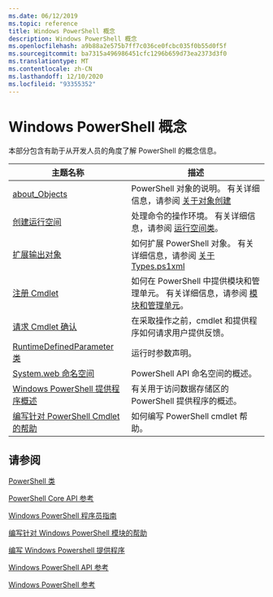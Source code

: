 ```yaml
---
ms.date: 06/12/2019
ms.topic: reference
title: Windows PowerShell 概念
description: Windows PowerShell 概念
ms.openlocfilehash: a9b88a2e575b7ff7c036ce0fcbc035f0b55d0f5f
ms.sourcegitcommit: ba7315a496986451cfc1296b659d73ea2373d3f0
ms.translationtype: MT
ms.contentlocale: zh-CN
ms.lasthandoff: 12/10/2020
ms.locfileid: "93355352"
---
```

# <a name="windows-powershell-concepts"></a>Windows PowerShell 概念

本部分包含有助于从开发人员的角度了解 PowerShell 的概念信息。

|主题名称|描述|
|----------------|-----------------|
|[about_Objects](/powershell/module/microsoft.powershell.core/about/about_objects)|PowerShell 对象的说明。 有关详细信息，请参阅 [关于对象创建](/powershell/module/microsoft.powershell.core/about/about_object_creation)|
|[创建运行空间](../hosting/creating-runspaces.md)|处理命令的操作环境。 有关详细信息，请参阅 [运行空间类](/dotnet/api/system.management.automation.runspaces.runspace)。|
|[扩展输出对象](../cmdlet/extending-output-objects.md)|如何扩展 PowerShell 对象。 有关详细信息，请参阅 [关于 Types.ps1xml](/powershell/module/microsoft.powershell.core/about/about_types.ps1xml)|
|[注册 Cmdlet](../cmdlet/registering-cmdlets.md)|如何在 PowerShell 中提供模块和管理单元。 有关详细信息，请参阅 [模块和管理单元](../cmdlet/modules-and-snap-ins.md)。|
|[请求 Cmdlet 确认](../cmdlet/requesting-confirmation-from-cmdlets.md)|在采取操作之前，cmdlet 和提供程序如何请求用户提供反馈。|
|[RuntimeDefinedParameter 类](/dotnet/api/system.management.automation.runtimedefinedparameter)|运行时参数声明。|
|[System.web 命名空间](/dotnet/api/System.Management.Automation)|PowerShell API 命名空间的概述。|
|[Windows PowerShell 提供程序概述](../provider/windows-powershell-provider-overview.md)|有关用于访问数据存储区的 PowerShell 提供程序的概述。|
|[编写针对 PowerShell Cmdlet 的帮助](../help/writing-help-for-windows-powershell-cmdlets.md)|如何编写 PowerShell cmdlet 帮助。|

## <a name="see-also"></a>请参阅

[PowerShell 类](/dotnet/api/system.management.automation.powershell)

[PowerShell Core API 参考](/dotnet/api/?view=pscore-6.2.0&preserve-view=true)

[Windows PowerShell 程序员指南](windows-powershell-programmer-s-guide.md)

[编写针对 Windows PowerShell 模块的帮助](../module/writing-help-for-windows-powershell-modules.md)

[编写 Windows Powershell 提供程序](../provider/writing-a-windows-powershell-provider.md)

[Windows PowerShell API 参考](/dotnet/api/?view=powershellsdk-1.1.0&preserve-view=true)

[Windows PowerShell 参考](../windows-powershell-reference.md)
